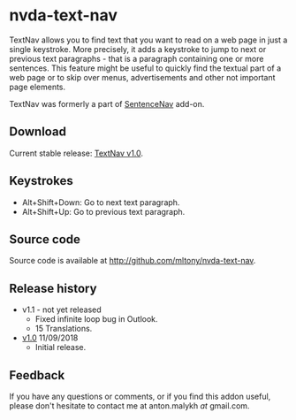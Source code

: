 # nvda-text-nav
TextNav allows you to find text that you want to read on a web page in just a single keystroke.
More precisely, it adds a keystroke to jump to next or previous text paragraphs - that is a paragraph containing one or more sentences. 
This feature might be useful to quickly find the textual part of a web page or to skip over menus, advertisements and other not important page elements.

TextNav was formerly a part of [SentenceNav](https://github.com/mltony/nvda-sentence-nav/) add-on.
## Download
Current stable release:
[TextNav v1.0](https://github.com/mltony/nvda-text-nav/releases/download/v1.0/textnav-1.0.nvda-addon).

## Keystrokes
* Alt+Shift+Down: Go to next text paragraph.
* Alt+Shift+Up: Go to previous text paragraph.

## Source code
Source code is available at <http://github.com/mltony/nvda-text-nav>.

## Release history
* v1.1 - not yet released
  * Fixed infinite loop bug in Outlook.
  * 15 Translations.
* [v1.0](https://github.com/mltony/nvda-text-nav/releases/download/v1.0/textnav-1.0.nvda-addon) 11/09/2018
  * Initial release.


## Feedback
If you have any questions or comments, or if you find this addon useful, please don't hesitate to contact me at anton.malykh *at* gmail.com.
